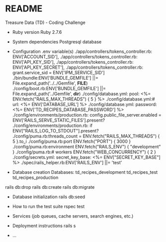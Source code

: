 # README

Treasure Data (TD) - Coding Challenge

* Ruby version
Ruby 2.7.6

* System dependencies
Postgresql database

* Configuration
.env variable(s)
./app/controllers/tokens_controller.rb:      ENV['ACCOUNT_SID'],
./app/controllers/tokens_controller.rb:      ENV['API_KEY_SID'],
./app/controllers/tokens_controller.rb:      ENV['API_KEY_SECRET'],
./app/controllers/tokens_controller.rb:    grant.service_sid = ENV['IPM_SERVICE_SID']
./bin/bundle:ENV['BUNDLE_GEMFILE'] ||= File.expand_path('../../Gemfile', __FILE__)
./config/boot.rb:ENV['BUNDLE_GEMFILE'] ||= File.expand_path('../Gemfile', __dir__)
./config/database.yml:  pool: <%= ENV.fetch("RAILS_MAX_THREADS") { 5 } %>
./config/database.yml:#     url: <%= ENV['DATABASE_URL'] %>
./config/database.yml:  password: <%= ENV['TD_RECIPES_DATABASE_PASSWORD'] %>
./config/environments/production.rb:  config.public_file_server.enabled = ENV['RAILS_SERVE_STATIC_FILES'].present?
./config/environments/production.rb:  if ENV["RAILS_LOG_TO_STDOUT"].present?
./config/puma.rb:threads_count = ENV.fetch("RAILS_MAX_THREADS") { 5 }.to_i
./config/puma.rb:port        ENV.fetch("PORT") { 3000 }
./config/puma.rb:environment ENV.fetch("RAILS_ENV") { "development" }
./config/puma.rb:# workers ENV.fetch("WEB_CONCURRENCY") { 2 }
./config/secrets.yml:  secret_key_base: <%= ENV["SECRET_KEY_BASE"] %>
./spec/rails_helper.rb:ENV['RAILS_ENV'] ||= 'test'


* Database creation
Databases:
td_recipes_development
td_recipes_test
td_recipes_production

rails db:drop
rails db:create
rails db:migrate

* Database initialization
rails db:seed

* How to run the test suite
rspec test

* Services (job queues, cache servers, search engines, etc.)

* Deployment instructions
rails s

* ...
